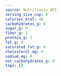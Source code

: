 ```yaml
---
source: Nutritionix API
serving_size_cup: 0
calories_kcal: 48
carbohydrates_g: 9
sugar_g: 0
fiber_g: 1
protein_g: 2
fat_g: 0
saturated_fat_g: 0
cholesterol_mg: 0
sodium_mg: 0
net_carbohydrates_g: 9
tags: []
---
```

